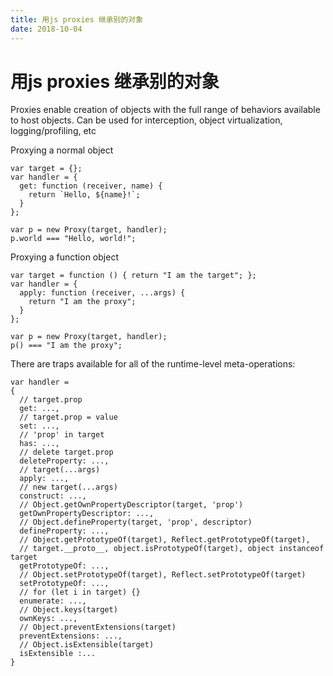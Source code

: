 ```yaml
---
title: 用js proxies 继承别的对象
date: 2018-10-04
---
```

# 用js proxies 继承别的对象
Proxies enable creation of objects with the full range of behaviors available to host objects. 
Can be used for interception, object virtualization, logging/profiling, etc

Proxying a normal object

    var target = {};
    var handler = {
      get: function (receiver, name) {
        return `Hello, ${name}!`;
      }
    };

    var p = new Proxy(target, handler);
    p.world === "Hello, world!";

Proxying a function object

    var target = function () { return "I am the target"; };
    var handler = {
      apply: function (receiver, ...args) {
        return "I am the proxy";
      }
    };

    var p = new Proxy(target, handler);
    p() === "I am the proxy";

There are traps available for all of the runtime-level meta-operations:

    var handler =
    {
      // target.prop
      get: ...,
      // target.prop = value
      set: ...,
      // 'prop' in target
      has: ...,
      // delete target.prop
      deleteProperty: ...,
      // target(...args)
      apply: ...,
      // new target(...args)
      construct: ...,
      // Object.getOwnPropertyDescriptor(target, 'prop')
      getOwnPropertyDescriptor: ...,
      // Object.defineProperty(target, 'prop', descriptor)
      defineProperty: ...,
      // Object.getPrototypeOf(target), Reflect.getPrototypeOf(target),
      // target.__proto__, object.isPrototypeOf(target), object instanceof target
      getPrototypeOf: ...,
      // Object.setPrototypeOf(target), Reflect.setPrototypeOf(target)
      setPrototypeOf: ...,
      // for (let i in target) {}
      enumerate: ...,
      // Object.keys(target)
      ownKeys: ...,
      // Object.preventExtensions(target)
      preventExtensions: ...,
      // Object.isExtensible(target)
      isExtensible :...
    }